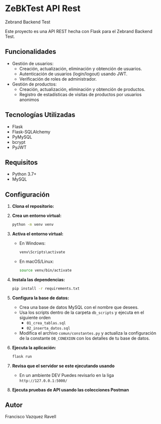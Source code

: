 # ZeBkTest API Rest
Zebrand Backend Test

Este proyecto es una API REST hecha con Flask para el Zebrand Backend Test.

## Funcionalidades

* Gestión de usuarios:
    * Creación, actualización, eliminación y obtención de usuarios.
    * Autenticación de usuarios (login/logout) usando JWT.
    * Verificación de roles de administrador.
* Gestión de productos:
    * Creación, actualización, eliminación y obtención de productos.
    * Registro de estadísticas de visitas de productos por usuarios anonimos

## Tecnologías Utilizadas
* Flask
* Flask-SQLAlchemy
* PyMySQL
* bcrypt
* PyJWT

## Requisitos

* Python 3.7+
* MySQL

## Configuración

1.  **Clona el repositorio:**

2.  **Crea un entorno virtual:**

    ```bash
    python -m venv venv
    ```

3.  **Activa el entorno virtual:**

    * En Windows:

        ```bash
        venv\Scripts\activate
        ```

    * En macOS/Linux:

        ```bash
        source venv/bin/activate
        ```

4.  **Instala las dependencias:**

    ```bash
    pip install -r requirements.txt
    ```

5.  **Configura la base de datos:**

    * Crea una base de datos MySQL con el nombre que desees.
    * Usa los scripts dentro de la carpeta `db_scripts` y ejecuta en el siguiente orden
        * `01_crea_tablas.sql`
        * `02_inserta_datos.sql`
    * Modifica el archivo `comun/constantes.py` y actualiza la configuración de  la constante `DB_CONEXION` con los detalles de tu base de datos.

6.  **Ejecuta la aplicación:**

    ```bash
    flask run
    ```
7. **Revisa que el servidor se este ejecutando usando**
    * En un ambiente DEV Puedes revisarlo en la liga `http://127.0.0.1:5000/`

8. **Ejecuta pruebas de API usando las colecciones Postman**

## Autor

Francisco Vazquez Ravell